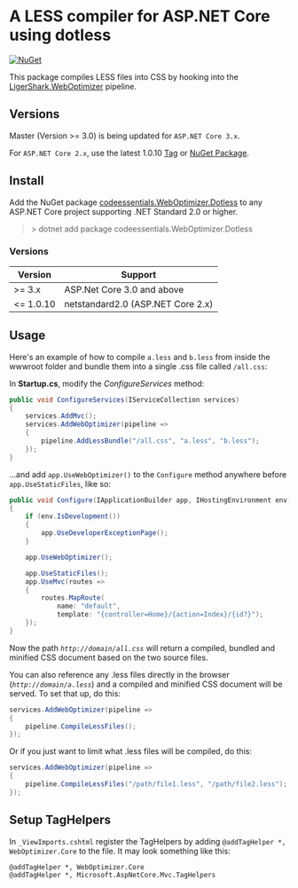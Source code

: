 # A LESS compiler for ASP.NET Core using dotless

[![NuGet](https://img.shields.io/nuget/v/codeessentials.WebOptimizer.Dotless.svg)](https://nuget.org/packages/codeessentials.WebOptimizer.Dotless/)

This package compiles LESS files into CSS by hooking into the [LigerShark.WebOptimizer](https://github.com/ligershark/WebOptimizer) pipeline.

## Versions
Master (Version >= 3.0) is being updated for ```ASP.NET Core 3.x```.

For ```ASP.NET Core 2.x```, use the latest 1.0.10 [Tag](https://github.com/twenzel/WebOptimizer.Dotless/tree/v1.0.10) or [NuGet Package](https://www.nuget.org/packages/codeessentials.WebOptimizer.Dotless/1.0.10).

## Install
Add the NuGet package [codeessentials.WebOptimizer.Dotless](https://nuget.org/packages/codeessentials.WebOptimizer.Dotless/) to any ASP.NET Core project supporting .NET Standard 2.0 or higher.

> &gt; dotnet add package codeessentials.WebOptimizer.Dotless

### Versions
Version|Support
-|-
 >= 3.x|ASP.Net Core 3.0 and above
<= 1.0.10|netstandard2.0 (ASP.NET Core 2.x)



## Usage
Here's an example of how to compile `a.less` and `b.less` from inside the wwwroot folder and bundle them into a single .css file called `/all.css`:

In **Startup.cs**, modify the *ConfigureServices* method:

```csharp
public void ConfigureServices(IServiceCollection services)
{
    services.AddMvc();
    services.AddWebOptimizer(pipeline =>
    {
        pipeline.AddLessBundle("/all.css", "a.less", "b.less");
    });
}
```

...and add `app.UseWebOptimizer()` to the `Configure` method anywhere before `app.UseStaticFiles`, like so:

```csharp
public void Configure(IApplicationBuilder app, IHostingEnvironment env)
{
    if (env.IsDevelopment())
    {
        app.UseDeveloperExceptionPage();
    }

    app.UseWebOptimizer();

    app.UseStaticFiles();
    app.UseMvc(routes =>
    {
        routes.MapRoute(
            name: "default",
            template: "{controller=Home}/{action=Index}/{id?}");
    });
}
```

Now the path *`http://domain/all.css`* will return a compiled, bundled and minified CSS document based on the two source files.

You can also reference any .less files directly in the browser (*`http://domain/a.less`*) and a compiled and minified CSS document will be served. To set that up, do this:

```csharp
services.AddWebOptimizer(pipeline =>
{
    pipeline.CompileLessFiles();
});
```

Or if you just want to limit what .less files will be compiled, do this:

```csharp
services.AddWebOptimizer(pipeline =>
{
    pipeline.CompileLessFiles("/path/file1.less", "/path/file2.less");
});
```

## Setup TagHelpers
In `_ViewImports.cshtml` register the TagHelpers by adding `@addTagHelper *, WebOptimizer.Core` to the file. It may look something like this:

```text
@addTagHelper *, WebOptimizer.Core
@addTagHelper *, Microsoft.AspNetCore.Mvc.TagHelpers
```
